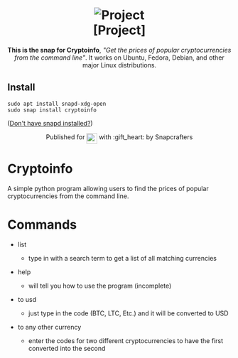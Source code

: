 <h1 align="center">
  <img src="https://avatars1.githubusercontent.com/u/29598503?v=3&s=256" alt="Project">
  <br />
  [Project]
</h1>

<p align="center"><b>This is the snap for Cryptoinfo</b>, <i>"Get the prices of popular cryptocurrencies from the command line"</i>. It works on Ubuntu, Fedora, Debian, and other major Linux
distributions.</p>

<!-- Uncomment and modify this when you are provided a build status badge
<p align="center">
<a href="https://build.snapcraft.io/user/snapcrafters/fork-and-rename-me"><img src="https://build.snapcraft.io/badge/snapcrafters/fork-and-rename-me.svg" alt="Snap Status"></a>
</p>
-->

## Install

    sudo apt install snapd-xdg-open
    sudo snap install cryptoinfo

([Don't have snapd installed?](https://snapcraft.io/docs/core/install))

<!-- Uncomment and modify this when you have a screenshot
![my-snap-name](screenshot.png?raw=true "my-snap-name")
-->

<p align="center">Published for <img src="http://anything.codes/slack-emoji-for-techies/emoji/tux.png" align="top" width="24" /> with :gift_heart: by Snapcrafters</p>


# Cryptoinfo
A simple python program allowing users to find the prices of popular cryptocurrencies from the command line.

# Commands 

* list
  * type in with a search term to get a list of all matching currencies
  
* help
  * will tell you how to use the program (incomplete)
  
 * to usd 
   * just type in the code (BTC, LTC, Etc.) and it will be converted to USD
  
 * to any other currency
   * enter the codes for two different cryptocurrencies to have the first converted into the second
